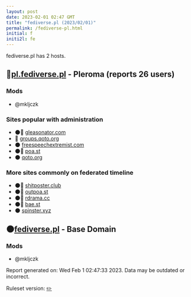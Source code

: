 ```yaml
---
layout: post
date: 2023-02-01 02:47 GMT
title: "fediverse.pl (2023/02/01)"
permalink: /fediverse-pl.html
initial: f
initi2l: fe
---
```


fediverse.pl has 2 hosts.

## 🐘[pl.fediverse.pl](https://pl.fediverse.pl) - Pleroma (reports 26 users)

### Mods
 * @mkljczk

### Sites popular with administration

* 🌑🧸 [gleasonator.com](/gleasonator-com.html)
* 🐘 [groups.qoto.org](/groups-qoto-org.html)
* 🌑 [freespeechextremist.com](/freespeechextremist-com.html)
* 🌑🧸 [poa.st](/poa-st.html)
* 🌑 [qoto.org](/qoto-org.html)

### More sites commonly on federated timeline

* 🌑🧸 [shitposter.club](/shitposter-club.html)
* 🌑🧸 [outpoa.st](/outpoa-st.html)
* 🌑🧸 [rdrama.cc](/rdrama-cc.html)
* 🌑🧸 [bae.st](/bae-st.html)
* 🌑 [spinster.xyz](/spinster-xyz.html)

## 🌑[fediverse.pl](https://fediverse.pl) - Base Domain

### Mods
 * @mkljczk

Report generated on: Wed Feb  1 02:47:33 2023. Data may be outdated or incorrect.

Ruleset version: [✏️](/version-pencil)
